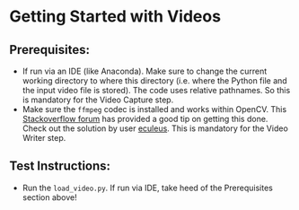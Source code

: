 # Getting Started with Videos

## Prerequisites:

- If run via an IDE (like Anaconda). Make sure to change the current working directory to where this directory (i.e. where the Python file and the input video file is stored). The code uses relative pathnames. So this is mandatory for the Video Capture step.
- Make sure the `ffmpeg` codec is installed and works within OpenCV. This [Stackoverflow forum](http://stackoverflow.com/questions/23119413/how-to-install-python-opencv-through-conda) has provided a good tip on getting this done. Check out the solution by user [eculeus](http://stackoverflow.com/users/2012659/eculeus). This is mandatory for the Video Writer step.

## Test Instructions:

- Run the `load_video.py`. If run via IDE, take heed of the Prerequisites section above!
